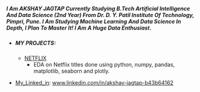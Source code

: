 ##### I Am AKSHAY JAGTAP Currently Studying B.Tech Artificial Intelligence And Data Science (2nd Year) From  Dr. D. Y. Patil Institute Of Technology, Pimpri, Pune. I Am Studying Machine Learning And Data Science In Depth, I Plan To Master It! I Am A Huge Data Enthusiast. 


- #####  MY PROJECTS:

  - [NETFLIX][NETFLIX] 
     - EDA on Netflix titles  done using python, numpy, pandas,        matplotlib, seaborn and plotly.




- [My_Linked_in][Linked_in]:  www.linkedin.com/in/akshay-jagtap-b43b64162


[NETFLIX]: https://github.com/akshxyjagtap/Data-Science/tree/main/NETFLIX "NETFLIX"
[Linked_in]:  www.linkedin.com/in/akshay-jagtap-b43b64162 "My_Linked_in"
